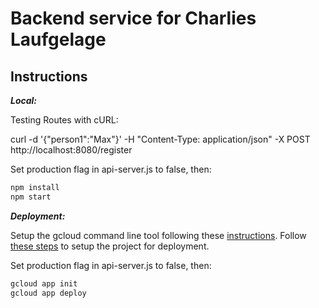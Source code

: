 # Backend service for Charlies Laufgelage

## Instructions

**_Local:_**

Testing Routes with cURL:

curl -d '{"person1":"Max"}' -H "Content-Type: application/json" -X POST http://localhost:8080/register

Set production flag in api-server.js to false, then:

```sh
npm install
npm start
```

**_Deployment:_**

Setup the gcloud command line tool following these [instructions](https://cloud.google.com/functions/docs/quickstart). Follow [these steps](https://cloud.google.com/appengine/docs/standard/nodejs/building-app/deploying-web-service) to setup the project for deployment.

Set production flag in api-server.js to false, then:

```sh
gcloud app init
gcloud app deploy
```
